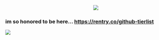 ‎ ‎ ‎ ‎ ‎ ‎ ‎ ‎ ‎ ‎ ‎‎ ‎ ‎ ‎ ‎  ‎ ‎ ‎ ‎ ‎ ‎‎ ‎ ‎ ‎‎ ‎ ‎ ‎ ‎ ‎ ‎ ‎ ‎ ‎ ‎ ‎ ‎ ‎‎ ‎ ‎ ‎‎ ‎ ‎ ‎ ‎ ‎ ‎ ‎ ‎ ‎ ‎‎ ‎ ‎ ‎ ‎ ‎ ‎ ‎ ‎ ‎ ‎ ‎ ‎ ‎ ‎ ‎ ‎ ‎ ‎‎ ‎ ‎ ‎ ‎ ‎ ‎ ‎ ‎ ‎ ‎ ‎ ‎ ‎ ‎ ‎ ‎ ‎ ‎ ‎ ‎![](https://cdn.discordapp.com/attachments/963825159511359508/1240913192079720489/GNu0B0kWkAARefG_1_1.jpg?ex=664849f8&is=6646f878&hm=1a126d3373bdbbe9c1fc7d96865d8ed3a899003e2a5b0a35e2938932803077f3&)

### im so honored to be here... https://rentry.co/github-tierlist
![](https://cdn.discordapp.com/attachments/963825159511359508/1214509448769572874/Untitled672_20231219212649_2.png?ex=65f95f11&is=65e6ea11&hm=6c13fba79d44285ccc1329beac59405ea711267beaa847dc41b63d95c2a271ee&)
